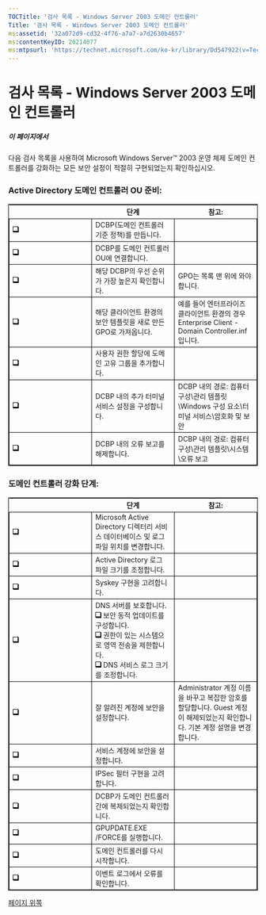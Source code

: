 ```yaml
---
TOCTitle: '검사 목록 - Windows Server 2003 도메인 컨트롤러'
Title: '검사 목록 - Windows Server 2003 도메인 컨트롤러'
ms:assetid: '32a072d9-cd32-4f76-a7a7-a7d2630b4657'
ms:contentKeyID: 20214077
ms:mtpsurl: 'https://technet.microsoft.com/ko-kr/library/Dd547922(v=TechNet.10)'
---
```


검사 목록 - Windows Server 2003 도메인 컨트롤러
===============================================

##### 이 페이지에서

[](#xsltsection121121120120)

다음 검사 목록을 사용하여 Microsoft Windows Server™ 2003 운영 체제 도메인 컨트롤러를 강화하는 모든 보안 설정이 적절히 구현되었는지 확인하십시오.

### Active Directory 도메인 컨트롤러 OU 준비:

 
<table style="border:1px solid black;">
<colgroup>
<col width="33%" />
<col width="33%" />
<col width="33%" />
</colgroup>
<thead>
<tr class="header">
<th></th>
<th>단계</th>
<th>참고:</th>
</tr>
</thead>
<tbody>
<tr class="odd">
<td style="border:1px solid black;"><img src="images/Dd547922.mnp_checkbox(ko-kr,TechNet.10).gif" /></td>
<td style="border:1px solid black;">DCBP(도메인 컨트롤러 기준 정책)를 만듭니다.</td>
<td style="border:1px solid black;"></td>
</tr>
<tr class="even">
<td style="border:1px solid black;"><img src="images/Dd547922.mnp_checkbox(ko-kr,TechNet.10).gif" /></td>
<td style="border:1px solid black;">DCBP를 도메인 컨트롤러 OU에 연결합니다.</td>
<td style="border:1px solid black;"></td>
</tr>
<tr class="odd">
<td style="border:1px solid black;"><img src="images/Dd547922.mnp_checkbox(ko-kr,TechNet.10).gif" /></td>
<td style="border:1px solid black;">해당 DCBP의 우선 순위가 가장 높은지 확인합니다.</td>
<td style="border:1px solid black;">GPO는 목록 맨 위에 와야 합니다.</td>
</tr>
<tr class="even">
<td style="border:1px solid black;"><img src="images/Dd547922.mnp_checkbox(ko-kr,TechNet.10).gif" /></td>
<td style="border:1px solid black;">해당 클라이언트 환경의 보안 템플릿을 새로 만든 GPO로 가져옵니다.</td>
<td style="border:1px solid black;">예를 들어 엔터프라이즈 클라이언트 환경의 경우 Enterprise Client - Domain Controller.inf입니다.</td>
</tr>
<tr class="odd">
<td style="border:1px solid black;"><img src="images/Dd547922.mnp_checkbox(ko-kr,TechNet.10).gif" /></td>
<td style="border:1px solid black;">사용자 권한 할당에 도메인 고유 그룹을 추가합니다.</td>
<td style="border:1px solid black;"></td>
</tr>
<tr class="even">
<td style="border:1px solid black;"><img src="images/Dd547922.mnp_checkbox(ko-kr,TechNet.10).gif" /></td>
<td style="border:1px solid black;">DCBP 내의 추가 터미널 서비스 설정을 구성합니다.</td>
<td style="border:1px solid black;">DCBP 내의 경로: 컴퓨터 구성\관리 템플릿\Windows 구성 요소\터미널 서비스\암호화 및 보안</td>
</tr>
<tr class="odd">
<td style="border:1px solid black;"><img src="images/Dd547922.mnp_checkbox(ko-kr,TechNet.10).gif" /></td>
<td style="border:1px solid black;">DCBP 내의 오류 보고를 해제합니다.</td>
<td style="border:1px solid black;">DCBP 내의 경로: 컴퓨터 구성\관리 템플릿\시스템\오류 보고</td>
</tr>
</tbody>
</table>
  
### 도메인 컨트롤러 강화 단계:

 
<table style="border:1px solid black;">
<colgroup>
<col width="33%" />
<col width="33%" />
<col width="33%" />
</colgroup>
<thead>
<tr class="header">
<th></th>
<th>단계</th>
<th>참고:</th>
</tr>
</thead>
<tbody>
<tr class="odd">
<td style="border:1px solid black;"><img src="images/Dd547922.mnp_checkbox(ko-kr,TechNet.10).gif" /></td>
<td style="border:1px solid black;">Microsoft Active Directory 디렉터리 서비스 데이터베이스 및 로그 파일 위치를 변경합니다.</td>
<td style="border:1px solid black;"></td>
</tr>
<tr class="even">
<td style="border:1px solid black;"><img src="images/Dd547922.mnp_checkbox(ko-kr,TechNet.10).gif" /></td>
<td style="border:1px solid black;">Active Directory 로그 파일 크기를 조정합니다.</td>
<td style="border:1px solid black;"></td>
</tr>
<tr class="odd">
<td style="border:1px solid black;"><img src="images/Dd547922.mnp_checkbox(ko-kr,TechNet.10).gif" /></td>
<td style="border:1px solid black;">Syskey 구현을 고려합니다.</td>
<td style="border:1px solid black;"></td>
</tr>
<tr class="even">
<td style="border:1px solid black;"><img src="images/Dd547922.mnp_checkbox(ko-kr,TechNet.10).gif" /></td>
<td style="border:1px solid black;">DNS 서버를 보호합니다.
<br />
<img src="images/Dd547922.mnp_checkbox(ko-kr,TechNet.10).gif" /> 보안 동적 업데이트를 구성합니다.<br />
<img src="images/Dd547922.mnp_checkbox(ko-kr,TechNet.10).gif" /> 권한이 있는 시스템으로 영역 전송을 제한합니다.<br />
<img src="images/Dd547922.mnp_checkbox(ko-kr,TechNet.10).gif" /> DNS 서비스 로그 크기를 조정합니다.</td>
<td style="border:1px solid black;"></td>
</tr>
<tr class="odd">
<td style="border:1px solid black;"><img src="images/Dd547922.mnp_checkbox(ko-kr,TechNet.10).gif" /></td>
<td style="border:1px solid black;">잘 알려진 계정에 보안을 설정합니다.</td>
<td style="border:1px solid black;">Administrator 계정 이름을 바꾸고 복잡한 암호를 할당합니다. Guest 계정이 해제되었는지 확인합니다. 기본 계정 설명을 변경합니다.</td>
</tr>
<tr class="even">
<td style="border:1px solid black;"><img src="images/Dd547922.mnp_checkbox(ko-kr,TechNet.10).gif" /></td>
<td style="border:1px solid black;">서비스 계정에 보안을 설정합니다.</td>
<td style="border:1px solid black;"></td>
</tr>
<tr class="odd">
<td style="border:1px solid black;"><img src="images/Dd547922.mnp_checkbox(ko-kr,TechNet.10).gif" /></td>
<td style="border:1px solid black;">IPSec 필터 구현을 고려합니다.</td>
<td style="border:1px solid black;"></td>
</tr>
<tr class="even">
<td style="border:1px solid black;"><img src="images/Dd547922.mnp_checkbox(ko-kr,TechNet.10).gif" /></td>
<td style="border:1px solid black;">DCBP가 도메인 컨트롤러 간에 복제되었는지 확인합니다.</td>
<td style="border:1px solid black;"></td>
</tr>
<tr class="odd">
<td style="border:1px solid black;"><img src="images/Dd547922.mnp_checkbox(ko-kr,TechNet.10).gif" /></td>
<td style="border:1px solid black;">GPUPDATE.EXE /FORCE를 실행합니다.</td>
<td style="border:1px solid black;"></td>
</tr>
<tr class="even">
<td style="border:1px solid black;"><img src="images/Dd547922.mnp_checkbox(ko-kr,TechNet.10).gif" /></td>
<td style="border:1px solid black;">도메인 컨트롤러를 다시 시작합니다.</td>
<td style="border:1px solid black;"></td>
</tr>
<tr class="odd">
<td style="border:1px solid black;"><img src="images/Dd547922.mnp_checkbox(ko-kr,TechNet.10).gif" /></td>
<td style="border:1px solid black;">이벤트 로그에서 오류를 확인합니다.</td>
<td style="border:1px solid black;"></td>
</tr>
</tbody>
</table>
  
[](#mainsection)[페이지 위쪽](#mainsection)
